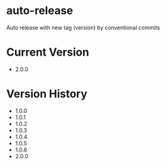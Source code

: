 # auto-release
Auto release with new tag (version) by conventional commits

# Current Version
- 2.0.0

# Version History
- 1.0.0
- 1.0.1
- 1.0.2
- 1.0.3
- 1.0.4
- 1.0.5
- 1.0.6
- 2.0.0
